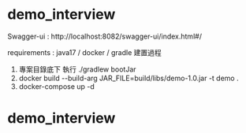 # demo_interview
Swagger-ui : http://localhost:8082/swagger-ui/index.html#/

requirements : java17 / docker / gradle
建置過程
1. 專案目錄底下 執行 ./gradlew bootJar
2. docker build --build-arg JAR_FILE=build/libs/demo-1.0.jar -t demo .
3. docker-compose up -d



# demo_interview
